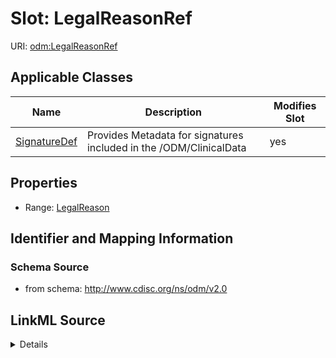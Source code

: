 # Slot: LegalReasonRef

URI: [odm:LegalReasonRef](http://www.cdisc.org/ns/odm/v2.0/LegalReasonRef)



<!-- no inheritance hierarchy -->




## Applicable Classes

| Name | Description | Modifies Slot |
| --- | --- | --- |
[SignatureDef](SignatureDef.md) | Provides Metadata for signatures included in the /ODM/ClinicalData |  yes  |







## Properties

* Range: [LegalReason](LegalReason.md)





## Identifier and Mapping Information







### Schema Source


* from schema: http://www.cdisc.org/ns/odm/v2.0




## LinkML Source

<details>
```yaml
name: LegalReasonRef
from_schema: http://www.cdisc.org/ns/odm/v2.0
rank: 1000
identifier: false
alias: LegalReasonRef
domain_of:
- SignatureDef
range: LegalReason

```
</details>